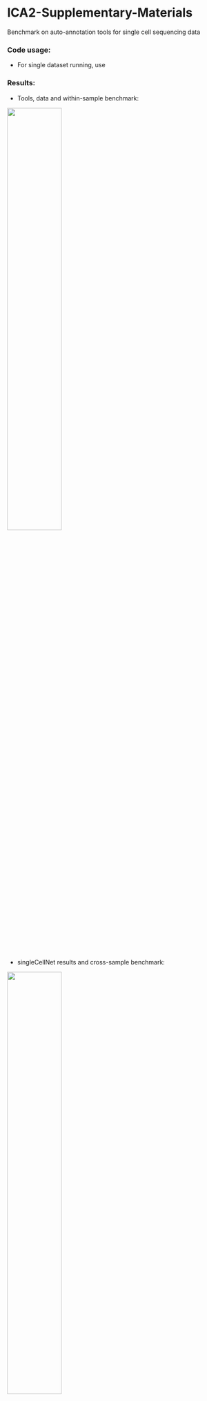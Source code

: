 # ICA2-Supplementary-Materials
Benchmark on auto-annotation tools for single cell sequencing data 

### Code usage:
- For single dataset running, use 

### Results:
- Tools, data and within-sample benchmark:

<img src="https://github.com/user-attachments/assets/f8312911-9694-41d6-a4e9-340038047833" width="50%">

- singleCellNet results and cross-sample benchmark:

<img src="https://github.com/user-attachments/assets/1cfc5b4f-c9e5-4ea5-b63c-1bb1945ac80f" width="50%">
